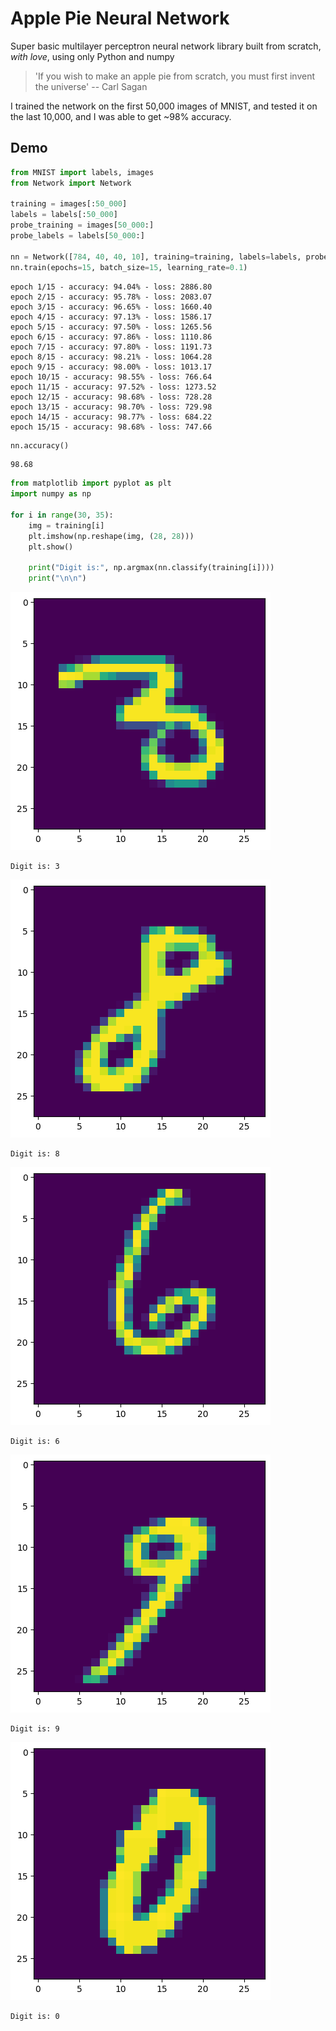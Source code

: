 # Apple Pie Neural Network
Super basic multilayer perceptron neural network library built from scratch, *with love*, using only Python and numpy
>  'If you wish to make an apple pie from scratch, you must first invent the universe' 
> -- Carl Sagan

I trained the network on the first 50,000 images of MNIST, and tested it on the last 10,000, and I was able to get ~98% accuracy.


## Demo 
```python
from MNIST import labels, images
from Network import Network

training = images[:50_000]
labels = labels[:50_000]
probe_training = images[50_000:]
probe_labels = labels[50_000:]

nn = Network([784, 40, 40, 10], training=training, labels=labels, probe_training=probe_training, probe_labels=probe_labels)
nn.train(epochs=15, batch_size=15, learning_rate=0.1)
```

    epoch 1/15 - accuracy: 94.04% - loss: 2886.80
    epoch 2/15 - accuracy: 95.78% - loss: 2083.07
    epoch 3/15 - accuracy: 96.65% - loss: 1660.40
    epoch 4/15 - accuracy: 97.13% - loss: 1586.17
    epoch 5/15 - accuracy: 97.50% - loss: 1265.56
    epoch 6/15 - accuracy: 97.86% - loss: 1110.86
    epoch 7/15 - accuracy: 97.80% - loss: 1191.73
    epoch 8/15 - accuracy: 98.21% - loss: 1064.28
    epoch 9/15 - accuracy: 98.00% - loss: 1013.17
    epoch 10/15 - accuracy: 98.55% - loss: 766.64
    epoch 11/15 - accuracy: 97.52% - loss: 1273.52
    epoch 12/15 - accuracy: 98.68% - loss: 728.28
    epoch 13/15 - accuracy: 98.70% - loss: 729.98
    epoch 14/15 - accuracy: 98.77% - loss: 684.22
    epoch 15/15 - accuracy: 98.68% - loss: 747.66



```python
nn.accuracy()
```




    98.68




```python
from matplotlib import pyplot as plt
import numpy as np

for i in range(30, 35):
    img = training[i]
    plt.imshow(np.reshape(img, (28, 28)))
    plt.show()

    print("Digit is:", np.argmax(nn.classify(training[i])))
    print("\n\n")
```


    
![png](demo/demo_1.png)
    


    Digit is: 3
    
    
    



    
![png](demo/demo_2.png)
    


    Digit is: 8
    
    
    



    
![png](demo/demo_3.png)
    


    Digit is: 6
    
    
    



    
![png](demo/demo_4.png)
    


    Digit is: 9
    
    
    



    
![png](demo/demo_5.png)
    


    Digit is: 0
    
    
    


